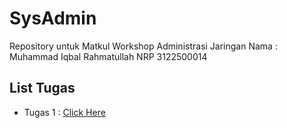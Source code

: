
# SysAdmin
Repository untuk Matkul Workshop Administrasi Jaringan
Nama : Muhammad Iqbal Rahmatullah
NRP 3122500014

## List Tugas
	

 - Tugas 1 : [Click Here](https://github.com/iqbal-rahmatullah/SysAdmin-3122500014/blob/main/tugas1.md)

##
